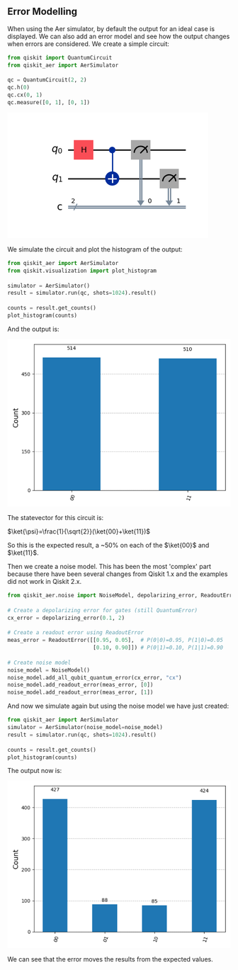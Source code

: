 ## Error Modelling
When using the Aer simulator, by default the output for an ideal case is displayed. We can also add an error model and see how the output changes when errors are considered.
We create a simple circuit:

```python  
from qiskit import QuantumCircuit
from qiskit_aer import AerSimulator

qc = QuantumCircuit(2, 2)
qc.h(0)
qc.cx(0, 1)
qc.measure([0, 1], [0, 1])
```
![Basic Circuit](./circuits/basic.png)

We simulate the circuit and plot the histogram of the output:

```python  
from qiskit_aer import AerSimulator
from qiskit.visualization import plot_histogram

simulator = AerSimulator()
result = simulator.run(qc, shots=1024).result()

counts = result.get_counts()
plot_histogram(counts)
```
And the output is:  

![Histo1](./images/histo1.png)  

The statevector for this circuit is:  

$`\ket{\psi}=\frac{1}{\sqrt{2}}(\ket{00}+\ket{11})`$

So this is the expected result, a ~50% on each of the $`\ket{00}`$ and $`\ket{11}`$.

Then we create a noise model. This has been the most 'complex' part because there have been several changes from Qiskit 1.x and the examples did not work in Qiskit 2.x.

```python
from qiskit_aer.noise import NoiseModel, depolarizing_error, ReadoutError

# Create a depolarizing error for gates (still QuantumError)
cx_error = depolarizing_error(0.1, 2)

# Create a readout error using ReadoutError
meas_error = ReadoutError([[0.95, 0.05],  # P(0|0)=0.95, P(1|0)=0.05
                           [0.10, 0.90]]) # P(0|1)=0.10, P(1|1)=0.90

# Create noise model
noise_model = NoiseModel()
noise_model.add_all_qubit_quantum_error(cx_error, "cx")
noise_model.add_readout_error(meas_error, [0])
noise_model.add_readout_error(meas_error, [1])
```

And now we simulate again but using the noise model we have just created:

```python
from qiskit_aer import AerSimulator
simulator = AerSimulator(noise_model=noise_model)
result = simulator.run(qc, shots=1024).result()

counts = result.get_counts()
plot_histogram(counts)
```

The output now is:  

![Histo2](./images/histo2.png)  

We can see that the error moves the results from the expected values.


